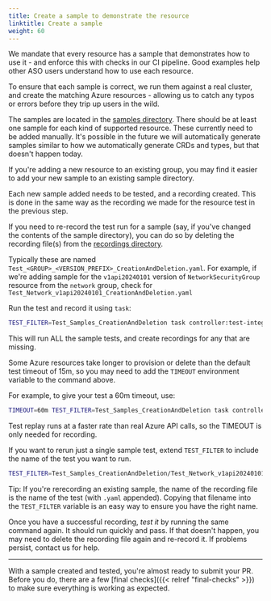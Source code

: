 ```yaml
---
title: Create a sample to demonstrate the resource
linktitle: Create a sample
weight: 60
---
```


We mandate that every resource has a sample that demonstrates how to use it - and enforce this with checks in our CI pipeline. Good examples help other ASO users understand how to use each resource. 

To ensure that each sample is correct, we run them against a real cluster, and create the matching Azure resources - allowing us to catch any typos or errors before they trip up users in the wild.

The samples are located in the [samples directory](https://github.com/Azure/azure-service-operator/blob/main/v2/samples). There should be at least one sample for each kind of supported resource. These currently need to be added manually. It's possible in the future we will automatically generate samples similar to how we automatically generate CRDs and types, but that doesn't happen today.

If you're adding a new resource to an existing group, you may find it easier to add your new sample to an existing sample directory. 

Each new sample added needs to be tested, and a recording created. This is done in the same way as the recording we made for the resource test in the previous step.

If you need to re-record the test run for a sample (say, if you've changed the contents of the sample directory), you can do so by deleting the recording file(s) from the [recordings directory](https://github.com/Azure/azure-service-operator/blob/main/v2/internal/controllers/recordings/Test_Samples_CreationAndDeletion).

Typically these are named `Test_<GROUP>_<VERSION_PREFIX>_CreationAndDeletion.yaml`.
For example, if we're adding sample for the `v1api20240101` version of `NetworkSecurityGroup` resource from the `network` group, check for `Test_Network_v1api20240101_CreationAndDeletion.yaml`

Run the test and record it using `task`:

```bash
TEST_FILTER=Test_Samples_CreationAndDeletion task controller:test-integration-envtest
```

This will run ALL the sample tests, and create recordings for any that are missing.


Some Azure resources take longer to provision or delete than the default test timeout of 15m, so you may need to add the `TIMEOUT` environment variable to the command above. 

For example, to give your test a 60m timeout, use:

```bash
TIMEOUT=60m TEST_FILTER=Test_Samples_CreationAndDeletion task controller:test-integration-envtest
```

Test replay runs at a faster rate than real Azure API calls, so the TIMEOUT is only needed for recording.

If you want to rerun just a single sample test, extend `TEST_FILTER` to include the name of the test you want to run. 

```bash
TEST_FILTER=Test_Samples_CreationAndDeletion/Test_Network_v1api20240101_CreationAndDeletion task controller:test-integration-envtest
```

Tip: If you're rerecording an existing sample, the name of the recording file is the name of the test (with `.yaml` appended). Copying that filename into the `TEST_FILTER` variable is an easy way to ensure you have the right name.


Once you have a successful recording, _test it_ by running the same command again. It should run quickly and pass. If that doesn't happen, you may need to delete the recording file again and re-record it. If problems persist, contact us for help.

---

With a sample created and tested, you're almost ready to submit your PR. Before you do, there are a few [final checks]({{< relref "final-checks" >}}) to make sure everything is working as expected.